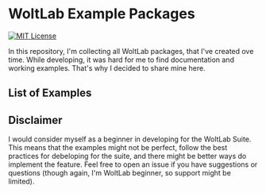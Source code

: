 # WoltLab Example Packages
[![MIT License](https://img.shields.io/badge/License-MIT-blue.svg)](https://github.com/fbeuster/woltlab-packages/blob/master/LICENSE)

In this repository, I'm collecting all WoltLab packages, that I've created ove time. While developing, it was hard for me to find documentation and working examples. That's why I decided to share mine here.

## List of Examples

## Disclaimer
I would consider myself as a beginner in developing for the WoltLab Suite. This means that the examples might not be perfect, follow the best practices for debeloping for the suite, and there might be better ways do implement the feature. Feel free to open an issue if you have suggestions or questions (though again, I'm WoltLab beginner, so support might be limited).
